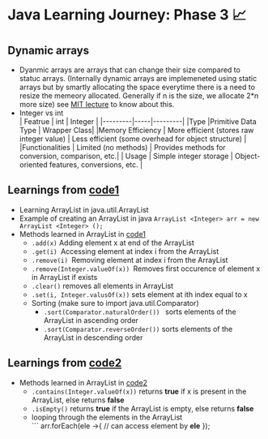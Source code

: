 # Java Learning Journey: Phase 3 📈

## Dynamic arrays
* Dyanmic arrays are arrays that can change their size compared to statuc arrays. (Internally dynamic arrays are implemeneted using static arrays but by smartly allocating the space everytime there is a need to resize the memeory allocated. Generally if n is the size, we allocate 2*n more size) see [MIT lecture](https://www.youtube.com/watch?v=CHhwJjR0mZA&list=PLUl4u3cNGP63EdVPNLG3ToM6LaEUuStEY&index=2) to know about this.
* Integer vs int <br/>
  | Featrue | int | Integer |
  |---------|-----|---------|
  |Type	    |Primitive Data Type	| Wrapper Class|
  |Memory Efficiency	| More efficient (stores raw integer value)	| Less efficient (some overhead for object  structure) |
  |Functionalities	| Limited (no methods)	| Provides methods for conversion, comparison, etc.|
  | Usage	| Simple integer storage	| Object-oriented features, conversions, etc. |

## Learnings from [code1](code1.java)
- Learning ArrayList in java.util.ArrayList
- Example of creating an ArrayList in java ```ArrayList <Integer> arr = new ArrayList <Integer> ();```
- Methods learned in ArrayList in [code1](code1.java)
  - ```.add(x)``` Adding element x at end of the ArrayList
  - ```.get(i) ```Accessing element at index i from the ArrayList
  - ```.remove(i) ```Removing element at index i from the ArrayList
  - ```.remove(Integer.valueOf(x)) ```Removes first occurence of element x in ArrayList if exists
  - ```.clear()``` removes all elements in ArrayList
  - ```.set(i, Integer.valusOf(x))```  sets element at ith index equal to x
  - Sorting (make sure to import java.util.Comparator)
    - ```.sort(Comparator.naturalOrder()) ``` sorts elements of the ArrayList in ascending order
    - ``` .sort(Comparator.reverseOrder()) ``` sorts elements of the ArrayList in descending order

## Learnings from [code2](code2.java)
- Methods learned in ArrayList in [code2](code2.java)
  - ``` .contains(Integer.valueOf(x)) ``` returns __true__ if x is present in the ArrayList, else returns __false__
  - ``` .isEmpty() ``` returns __true__ if the ArrayList is empty, else returns __false__
  - looping through the elements in the ArrayList <br/> ``` arr.forEach(ele ->{
  //  can access element by **ele**
  });